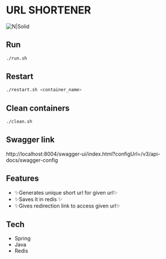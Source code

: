 # URL SHORTENER

![N|Solid](https://smsmagic-13d6c.kxcdn.com/wp-content/uploads/2021/01/Shorten-URL-1024x635.png)

## Run
```sh
./run.sh
```
## Restart
```sh
./restart.sh <container_name>
```

## Clean containers
```sh
./clean.sh
```

## Swagger link
http://localhost:8004/swagger-ui/index.html?configUrl=/v3/api-docs/swagger-config

## Features

- ✨Generates unique short url for given url✨
- ✨Saves it in redis ✨
- ✨Gives redirection link to access given url✨


## Tech

- Spring 
- Java
- Redis
